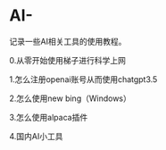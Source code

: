 # AI-
记录一些AI相关工具的使用教程。

0.从零开始使用梯子进行科学上网

1.怎么注册openai账号从而使用chatgpt3.5

2.怎么使用new bing（Windows）

3.怎么使用alpaca插件

4.国内AI小工具
